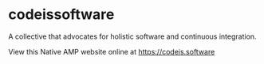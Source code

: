 # codeissoftware
A collective that advocates for holistic software and continuous integration.

View this Native AMP website online at https://codeis.software
